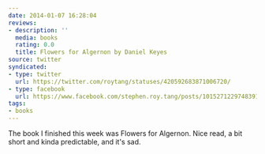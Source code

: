 ```yaml
---
date: 2014-01-07 16:28:04
reviews:
- description: ''
  media: books
  rating: 0.0
  title: Flowers for Algernon by Daniel Keyes
source: twitter
syndicated:
- type: twitter
  url: https://twitter.com/roytang/statuses/420592683871006720/
- type: facebook
  url: https://www.facebook.com/stephen.roy.tang/posts/10152712297483912
tags:
- books
---
```


The book I finished this week was Flowers for Algernon. Nice read, a bit short and kinda predictable, and it's sad.